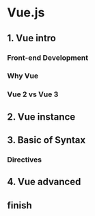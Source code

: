 # Vue.js



## 1. Vue intro



### Front-end Development



### Why Vue



### Vue 2 vs Vue 3



## 2. Vue instance



## 3. Basic of Syntax



### Directives



## 4. Vue advanced



## finish

